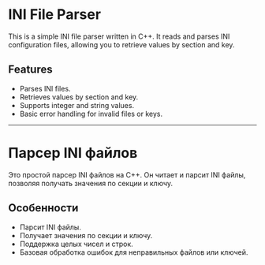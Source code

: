 # INI File Parser

This is a simple INI file parser written in C++. It reads and parses INI configuration files, allowing you to retrieve values by section and key.

## Features

- Parses INI files.
- Retrieves values by section and key.
- Supports integer and string values.
- Basic error handling for invalid files or keys.

---

# Парсер INI файлов

Это простой парсер INI файлов на C++. Он читает и парсит INI файлы, позволяя получать значения по секции и ключу.

## Особенности

- Парсит INI файлы.
- Получает значения по секции и ключу.
- Поддержка целых чисел и строк.
- Базовая обработка ошибок для неправильных файлов или ключей.